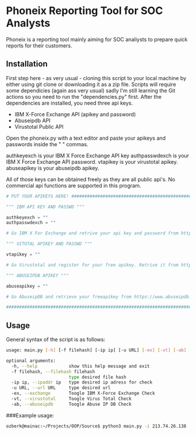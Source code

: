 # Phoneix Reporting Tool for SOC Analysts

Phoneix is a reporting tool mainly aiming for SOC analiysts to prepare quick reports for their customers.

## Installation

First step here - as very usual - cloning this script to your local machine by either using git clone or downloading it as a zip file. 
Scripts will require some dependicies (again ass very usual) sadly I'm still learning the Git actions so you need to run the "dependencies.py" first.
After the dependencies are installed, you need three api keys. 

- IBM X-Force Exchange API (apikey and password)
- Abuseipdb API
- Virustotal Public API

Open the phoneix.py with a text editor and paste your apikeys and passwords inside the " " commas. 

authkeyexch is your IBM X Force Exchange API key
authpasswdexch is your IBM X Force Exchange API password.
vtapikey is your virustotal apikey.
abuseapikey is your abuseipdb apikey.

All of those keys can be obtained freely as they are all public api's. No commercial api functions are supported in this program. 

```python
# PUT YOUR APIKEYS HERE! ############################################################################################################

""" IBM API KEY AND PASSWD """

authkeyexch = ""
authpasswdexch = ""

# Go IBM X For Exchange and retrive your api key and password from https://exchange.xforce.ibmcloud.com/settings/api 

""" VITOTAL APIKEY AND PASSWD """

vtapikey = ""

# Go Virustotal and register for your free apikey. Retrive it from https://www.virustotal.com/gui/user/<yourusername>/apikey

""" ABUSEIPDB APIKEY """

abuseapikey = ""

# Go AbuseipDB and retrieve your freeapikey from https://www.abuseipdb.com/account/api#   

#####################################################################################################################################
```

## Usage

General syntax of the script is as follows:

```bash
usage: main.py [-h] [-f filehash] [-ip ip] [-u URL] [-ex] [-vt] [-ab]

optional arguments:
  -h, --help            show this help message and exit
  -f filehash, --filehash filehash
                        type desired file hash
  -ip ip, --ipaddr ip   type desired ip adress for check
  -u URL, --url URL     type desired url
  -ex, --exchange       Toogle IBM X-Force Exchange Check
  -vt, --virustotal     Toogle Virus Total Check
  -ab, --abuseipdb      Toogle Abuse IP DB Check
```

###Example usage:

```bash
ozberk@mainac:~/Projects/OOP/Source$ python3 main.py -i 213.74.26.138  -ex -ab
```


